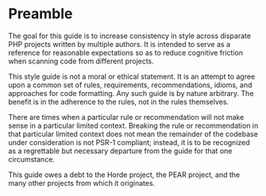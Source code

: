 Preamble
========

The goal for this guide is to increase consistency in style across disparate
PHP projects written by multiple authors. It is intended to serve as a
reference for reasonable expectations so as to reduce cognitive friction when
scanning code from different projects.

This style guide is not a moral or ethical statement. It is an attempt to
agree upon a common set of rules, requirements, recommendations, idioms, and
approaches for code formatting. Any such guide is by nature arbitrary. The
benefit is in the adherence to the rules, not in the rules themselves.

There are times when a particular rule or recommendation will not make sense
in a particular limited context. Breaking the rule or recommendation in that
particular limited context does not mean the remainder of the codebase under
consideration is not PSR-1 compliant; instead, it is to be recognized as a
regrettable but necessary departure from the guide for that one circumstance.

This guide owes a debt to the Horde project, the PEAR project, and the many
other projects from which it originates.
